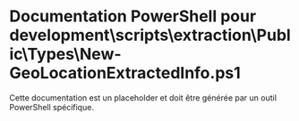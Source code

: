 # Documentation PowerShell pour development\scripts\extraction\Public\Types\New-GeoLocationExtractedInfo.ps1

Cette documentation est un placeholder et doit être générée par un outil PowerShell spécifique.
